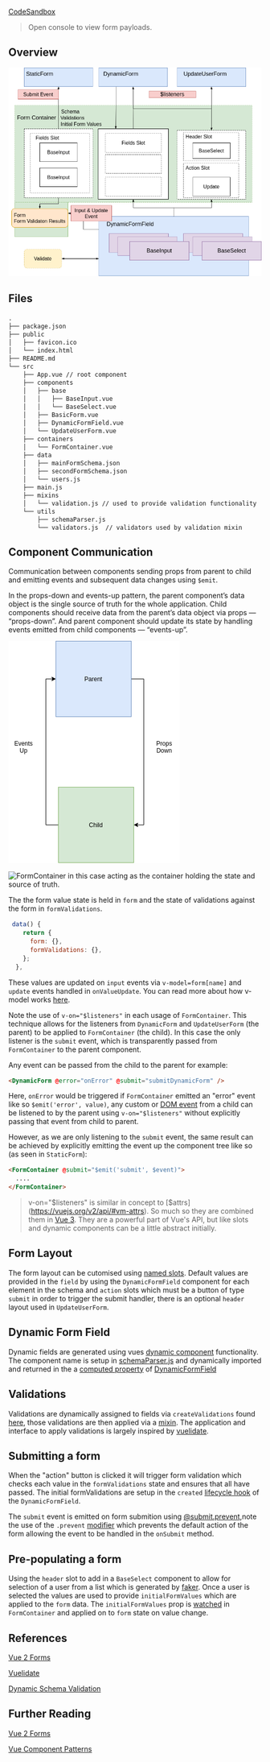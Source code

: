 [CodeSandbox](https://codesandbox.io/s/friendly-satoshi-33yj7)

> Open console to view form payloads.

## Overview

![overview](./diagrams/overview.png)

## Files

```
.
├── package.json
├── public
│   ├── favicon.ico
│   └── index.html
├── README.md
└── src
    ├── App.vue // root component
    ├── components
    │   ├── base
    │   │   ├── BaseInput.vue
    │   │   └── BaseSelect.vue
    │   ├── BasicForm.vue
    │   ├── DynamicFormField.vue
    │   └── UpdateUserForm.vue
    ├── containers
    │   └── FormContainer.vue
    ├── data
    │   ├── mainFormSchema.json
    │   ├── secondFormSchema.json
    │   └── users.js
    ├── main.js
    ├── mixins
    │   └── validation.js // used to provide validation functionality
    └── utils
        ├── schemaParser.js
        └── validators.js  // validators used by validation mixin
```

## Component Communication

Communication between components sending props from parent to child and emitting events and subsequent data changes using `$emit`.

In the props-down and events-up pattern, the parent component’s data object is the single source of truth for the whole application. Child components should receive data from the parent’s data object via props — “props-down”. And parent component should update its state by handling events emitted from child components — “events-up”.

![props events](./diagrams/props-events.png)

![FormContainer](./src/containers/FormContainer.vue) in this case acting as the container holding the state and source of truth.

The the form value state is held in `form` and the state of validations against the form in `formValidations`.

```js
 data() {
    return {
      form: {},
      formValidations: {},
    };
  },
```

These values are updated on `input` events via `v-model=form[name]` and `update` events handled in `onValueUpdate`. You can read more about how v-model works [here](https://vuejs.org/v2/guide/forms.html).

Note the use of `v-on="$listeners"` in each usage of `FormContainer`. This technique allows for the listeners from `DynamicForm` and `UpdateUserForm` (the parent) to be applied to `FormContainer` (the child). In this case the only listener is the `submit` event, which is transparently passed from `FormContainer` to the parent component.

Any event can be passed from the child to the parent for example:

```html
<DynamicForm @error="onError" @submit="submitDynamicForm" />
```

Here, `onError` would be triggered if `FormContainer` emitted an "error" event like so `$emit('error', value)`, any custom or [DOM event](https://vuejs.org/v2/guide/events.html) from a child can be listened to by the parent using `v-on="$listeners"` without explicitly passing that event from child to parent.

However, as we are only listening to the `submit` event, the same result can be achieved by explicitly emitting the event up the component tree like so (as seen in `StaticForm`):

```html
<FormContainer @submit="$emit('submit', $event)">
  ....
</FormContainer>
```

> v-on="$listeners" is similar in concept to [$attrs](https://vuejs.org/v2/api/#vm-attrs). So much so they are combined them in [Vue 3](https://v3.vuejs.org/guide/migration/listeners-removed.html). They are a powerful part of Vue's API, but like slots and dynamic components can be a little abstract initially.

## Form Layout

The form layout can be cutomised using [named slots](https://vuejs.org/v2/guide/components-slots.html#Named-Slots). Default values are provided in the `field` by using the `DynamicFormField` component for each element in the schema and `action` slots which must be a button of type `submit` in order to trigger the submit handler, there is an optional `header` layout used in `UpdateUserForm`.

## Dynamic Form Field

Dynamic fields are generated using vues [dynamic component](https://vuejs.org/v2/guide/components-dynamic-async.html) functionality. The component name is setup in [schemaParser.js](./src/utils/schemaParser.js) and dynamically imported and returned in the a [computed property](https://vuejs.org/v2/api/#computed) of [DynamicFormField](./src/components/DynamicFormField.vue)

## Validations

Validations are dynamically assigned to fields via `createValidations` found [here](./src/utils/validators.js:1), those validations are then applied via a [mixin](https://vuejs.org/v2/api/#mixins). The application and interface to apply validations is largely inspired by [vuelidate](https://vuelidate.js.org/).

## Submitting a form

When the "action" button is clicked it will trigger form validation which checks each value in the `formValidations` state and ensures that all have passed. The initial formValidations are setup in the `created` [lifecycle hook](https://vuejs.org/v2/guide/instance.html#Instance-Lifecycle-Hooks) of the `DynamicFormField`.

The `submit` event is emitted on form submition using [@submit.prevent](./src/containers/FormContainer.vue),note the use of the `.prevent` [modifier](https://vuejs.org/v2/guide/syntax.html#Modifiers) which prevents the default action of the form allowing the event to be handled in the `onSubmit` method.

## Pre-populating a form

Using the `header` slot to add in a `BaseSelect` component to allow for selection of a user from a list which is generated by [faker](https://github.com/marak/Faker.js/). Once a user is selected the values are used to provide `initialFormValues` which are applied to the `form` data. The `initialFormValues` prop is [watched](https://vuejs.org/v2/api/#watch) in `FormContainer` and applied on to `form` state on value change.

## References

[Vue 2 Forms](https://github.com/PacktPublishing/Building-Forms-with-Vue.js)

[Vuelidate](https://github.com/vuelidate/vuelidate)

[Dynamic Schema Validation](https://github.com/marina-mosti/dynamic-schema-vuelidate)

## Further Reading

[Vue 2 Forms](https://www.packtpub.com/product/building-forms-with-vue-js/9781839213335)

[Vue Component Patterns](https://leanpub.com/vuejscomponentpatterns)
